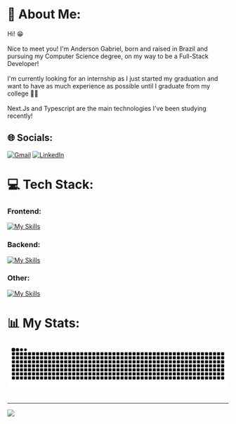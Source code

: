 # 💫 About Me:
Hi! 😁<br><br>Nice to meet you! I'm Anderson Gabriel, born and raised in Brazil and pursuing my Computer Science degree, on my way to be a Full-Stack Developer!<br><br>I'm currently looking for an internship as I just started my graduation and want to have as much experience as possible until I graduate from my college 👨‍🎓<br><br>Next.Js and Typescript are the main technologies I've been studying recently!

## 🌐 Socials:
[![Gmail](https://img.shields.io/badge/Gmail-D14836?style=flat&logo=gmail&logoColor=white)](mailto:gabrielvalencasa98@gmail.com)
[![LinkedIn](https://img.shields.io/badge/LinkedIn-%230077B5.svg?logo=linkedin&logoColor=white)](https://linkedin.com/in/andgabx)

# 💻 Tech Stack:

### Frontend:
[![My Skills](https://skillicons.dev/icons?i=react,nextjs,typescript,vite,javascript,tailwind)](https://skillicons.dev)

### Backend:
[![My Skills](https://skillicons.dev/icons?i=django,prisma,neondb,clerk)](https://skillicons.dev)

### Other:
[![My Skills](https://skillicons.dev/icons?i=c,java,python)](https://skillicons.dev)

# 📊 My Stats:
<img src="https://raw.githubusercontent.com/andgabx/andgabx/output/snake.svg" alt="Snake animation" />

###
---
[![](https://visitcount.itsvg.in/api?id=andgabx&icon=2&color=5)](https://visitcount.itsvg.in)
